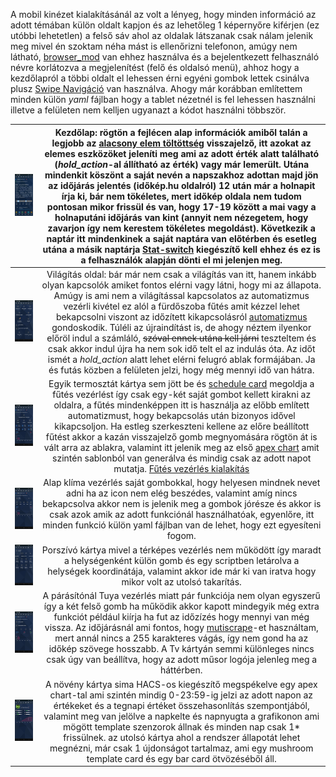 A mobil kinézet kialakításánál az volt a lényeg, hogy minden információ az adott témában külön oldalt kapjon és az lehetőleg 1 képernyőre kiférjen (ez utóbbi lehetetlen) a felső sáv ahol az oldalak látszanak csak nálam jelenik meg mivel én szoktam néha mást is ellenőrizni telefonon, amúgy nem látható, [browser_mod](https://github.com/thomasloven/hass-browser_mod) van ehhez használva és a bejelentkezett felhasználó névre korlátozva a megjelenítést (felő és oldalsó menü), ahhoz hogy a kezdőlapról a többi oldalt el lehessen érni egyéni gombok lettek csinálva plusz [Swipe Navigáció](https://github.com/zanna-37/hass-swipe-navigation) van használva. Ahogy már korábban említettem minden külön _yaml_ fájlban hogy a tablet nézetnél is fel lehessen használni illetve a felületen nem kelljen ugyanazt a kódot használni többször.

| <img src="/readme-img/mobil_kezdolap.png" width=100%> | Kezdőlap: rögtön a fejlécen alap információk amiből talán a legjobb az [alacsony elem töltöttség](/include/template.yaml#L116) visszajelző, itt azokat az elemes eszközöket jeleníti meg ami az adott érték alatt található (*hold_action*-al állítható az érték) vagy már lemerült. Utána mindenkit köszönt a saját nevén a napszakhoz adottan majd jön az időjárás jelentés (időkép.hu oldalról) 12 után már a holnapit írja ki, bár nem tökéletes, mert időkép oldala nem tudom pontosan mikor frissül és van, hogy 17-19 között a mai vagy a holnaputáni időjárás van kint (annyit nem nézegetem, hogy zavarjon így nem kerestem tökéletes megoldást). Következik a naptár itt mindenkinek a saját naptára van előtérben és esetleg utána a másik naptárja [Stat-switch](https://github.com/thomasloven/lovelace-state-switch) kiegészítő kell ehhez és ez is a felhasználók alapján dönti el mi jelenjen meg. |
|:---:|:---:|
| <img src="/readme-img/mobil_light.png" width=100%> | Világítás oldal: bár már nem csak a világítás van itt, hanem inkább olyan kapcsolók amiket fontos elérni vagy látni, hogy mi az állapota. Amúgy is ami nem a világítással kapcsolatos az automatizmus vezérli kivétel ez alól a fürdőszoba fűtés amit kézzel lehet bekapcsolni viszont az időzített kikapcsolásról [automatizmus](https://gist.github.com/MackoMici/21fba72a2ef0343f793535a01293727c) gondoskodik. Túléli az újraindítást is, de ahogy néztem ilyenkor előröl indul a számláló, ~~szóval ennek utána kell járni~~ teszteltem és csak akkor indul újra ha nem sok idő telt el az indulás óta. Az időt ismét a *hold_action* alatt lehet elérni felugró ablak formájában. Ja és futás közben a felületen jelzi, hogy még mennyi idő van hátra. |
| <img src="/readme-img/mobil_futes.png" width=100%> | Egyik termosztát kártya sem jött be és [schedule card](https://github.com/nielsfaber/scheduler-card) megoldja a fűtés vezérlést így csak egy-két saját gombot kellett kirakni az oldalra, a fűtés mindenképpen itt is használja az előbb említett automatizmust, hogy bekapcsolás után bizonyos idővel kikapcsoljon. Ha estleg szerkeszteni kellene az előre beállított fűtést akkor a kazán visszajelző gomb megnyomására rögtön át is vált arra az ablakra, valamint itt jelenik meg az első [apex chart](https://github.com/RomRider/apexcharts-card) amit szintén sablonból van generálva és mindig csak az adott napot mutatja. <a href="/readme-docs/Futes_vezerles.md">Fűtés vezérlés kialakítás</a> |
| <img src="/readme-img/mobil_klima.png" width=100%> | Alap klíma vezérlés saját gombokkal, hogy helyesen mindnek nevet adni ha az icon nem elég beszédes, valamint amíg nincs bekapcsolva akkor nem is jelenik meg a gombok jórésze és akkor is csak azok amik az adott funkciónál használhatóak, egyenlőre, itt minden funkció külön yaml fájlban van de lehet, hogy ezt egyesíteni fogom. |
| <img src="/readme-img/mobil_vacuum.png" width=100%>| Porszívó kártya mivel a térképes vezérlés nem működött így maradt a helységenként külön gomb és egy scriptben letárolva a helységek koordinátája, valamint akkor ide már ki van iratva hogy mikor volt az utolsó takarítás. |
| <img src="/readme-img/mobil_parasito.png" width=100%> | A párásítónál Tuya vezérlés miatt pár funkciója nem olyan egyszerű így a két felső gomb ha működik akkor kapott mindegyik még extra funkciót például kiírja ha fut az időzízés hogy mennyi van még vissza. Az időjárásnál ami fontos, hogy [mutiscrape](https://github.com/danieldotnl/ha-multiscrape)-et használtam, mert annál nincs a 255 karakteres vágás, így nem gond ha az időkép szövege hosszabb. A Tv kártyán semmi különleges nincs csak úgy van beállítva, hogy az adott műsor logója jelenleg meg a háttérben. |
| <img src="/readme-img/mobil_noveny.png" width=100%> | A növény kártya sima HACS-os kiegészítő megspékelve egy apex chart-tal ami szintén mindig 0-23:59-ig jelzi az adott napon az értékeket és a tegnapi értéket összehasonlítás szempontjából, valamint meg van jelölve a napkelte és napnyugta a grafikonon ami mögött template szenzorok állnak és minden nap csak 1* frissülnek. az utolsó kártya ahol a rendszer állapotát lehet megnézni, már csak 1 újdonságot tartalmaz, ami egy mushroom template card és egy bar card ötvözéséből áll. |

